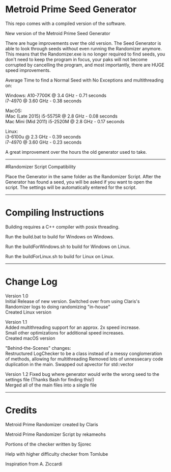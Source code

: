 # Metroid Prime Seed Generator

This repo comes with a compiled version of the software.

New version of the Metroid Prime Seed Generator

There are huge improvements over the old version.  The Seed Generator is able to look through seeds without even running the Randomizer anymore.  This means that the Randomizer.exe is no longer required to find seeds, you don't need to keep the program in focus, your paks will not become corrupted by cancelling the program, and most importantly, there are HUGE speed improvements.

Average Time to find a Normal Seed with No Exceptions and multithreading on:

Windows:
A10-7700K @ 3.4 GHz - 0.71 seconds  
i7-4970 @ 3.60 GHz - 0.38 seconds

MacOS:  
iMac (Late 2015) i5-5575R @ 2.8 GHz - 0.08 seconds  
Mac Mini (Mid 2011) i5-2520M @ 2.8 GHz - 0.17 seconds  

Linux:  
i3-6100u @ 2.3 GHz - 0.39 seconds  
i7-4970 @ 3.60 GHz - 0.23 seconds

A great improvement over the hours the old generator used to take.

----------------

#Randomizer Script Compatibility

Place the Generator in the same folder as the Randomizer Script.  After the Generator has found a seed, you will be asked if you want to open the script.  The settings will be automatically entered for the script.

----------------


# Compiling Instructions

Building requires a C++ compiler with posix threading.

Run the build.bat to build for Windows on Windows.

Run the buildForWindows.sh to build for Windows on Linux.

Run the buildForLinux.sh to build for Linux on Linux.

--------------

# Change Log  

Version 1.0  
Initial Release of new version.
Switched over from using Claris's Randomizer logs to doing randomizing "in-house"  
Created Linux version  


Version 1.1  
Added multithreading support for an approx. 2x speed increase.  
Small other optimizations for additional speed increases.  
Created macOS version  

"Behind-the-Scenes" changes:  
Restructured LogChecker to be a class instead of a messy conglomeration of methods, allowing for multithreading
Removed lots of unnessecary code duplication in the main.
Swapped out apvector for std::vector


Version 1.2
Fixed bug where generator would write the wrong seed to the settings file (Thanks Bash for finding this!)  
Merged all of the main files into a single file  


---------------

# Credits

Metroid Prime Randomizer created by Claris

Metroid Prime Randomizer Script by rekameohs

Portions of the checker written by Sjorec

Help with higher difficulty checker from Tomlube

Inspiration from A. Ziccardi

